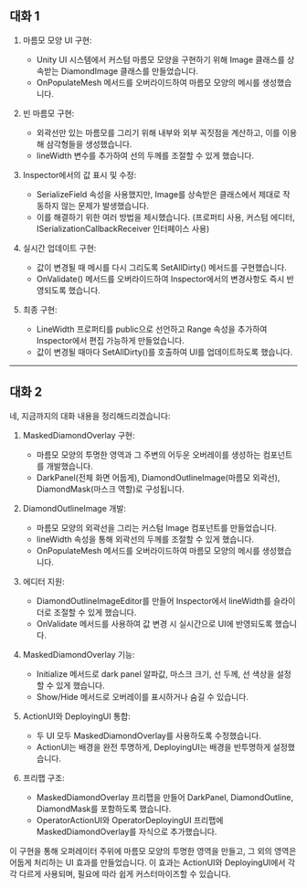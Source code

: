 ## 대화 1

1. 마름모 모양 UI 구현:
   - Unity UI 시스템에서 커스텀 마름모 모양을 구현하기 위해 Image 클래스를 상속받는 DiamondImage 클래스를 만들었습니다.
   - OnPopulateMesh 메서드를 오버라이드하여 마름모 모양의 메시를 생성했습니다.

2. 빈 마름모 구현:
   - 외곽선만 있는 마름모를 그리기 위해 내부와 외부 꼭짓점을 계산하고, 이를 이용해 삼각형들을 생성했습니다.
   - lineWidth 변수를 추가하여 선의 두께를 조절할 수 있게 했습니다.

3. Inspector에서의 값 표시 및 수정:
   - SerializeField 속성을 사용했지만, Image를 상속받은 클래스에서 제대로 작동하지 않는 문제가 발생했습니다.
   - 이를 해결하기 위한 여러 방법을 제시했습니다. (프로퍼티 사용, 커스텀 에디터, ISerializationCallbackReceiver 인터페이스 사용)

4. 실시간 업데이트 구현:
   - 값이 변경될 때 메시를 다시 그리도록 SetAllDirty() 메서드를 구현했습니다.
   - OnValidate() 메서드를 오버라이드하여 Inspector에서의 변경사항도 즉시 반영되도록 했습니다.

5. 최종 구현:
   - LineWidth 프로퍼티를 public으로 선언하고 Range 속성을 추가하여 Inspector에서 편집 가능하게 만들었습니다.
   - 값이 변경될 때마다 SetAllDirty()를 호출하여 UI를 업데이트하도록 했습니다.

---

## 대화 2
네, 지금까지의 대화 내용을 정리해드리겠습니다:

1. MaskedDiamondOverlay 구현:
   - 마름모 모양의 투명한 영역과 그 주변의 어두운 오버레이를 생성하는 컴포넌트를 개발했습니다.
   - DarkPanel(전체 화면 어둡게), DiamondOutlineImage(마름모 외곽선), DiamondMask(마스크 역할)로 구성됩니다.

2. DiamondOutlineImage 개발:
   - 마름모 모양의 외곽선을 그리는 커스텀 Image 컴포넌트를 만들었습니다.
   - lineWidth 속성을 통해 외곽선의 두께를 조절할 수 있게 했습니다.
   - OnPopulateMesh 메서드를 오버라이드하여 마름모 모양의 메시를 생성했습니다.

3. 에디터 지원:
   - DiamondOutlineImageEditor를 만들어 Inspector에서 lineWidth를 슬라이더로 조절할 수 있게 했습니다.
   - OnValidate 메서드를 사용하여 값 변경 시 실시간으로 UI에 반영되도록 했습니다.

4. MaskedDiamondOverlay 기능:
   - Initialize 메서드로 dark panel 알파값, 마스크 크기, 선 두께, 선 색상을 설정할 수 있게 했습니다.
   - Show/Hide 메서드로 오버레이를 표시하거나 숨길 수 있습니다.

5. ActionUI와 DeployingUI 통합:
   - 두 UI 모두 MaskedDiamondOverlay를 사용하도록 수정했습니다.
   - ActionUI는 배경을 완전 투명하게, DeployingUI는 배경을 반투명하게 설정했습니다.

6. 프리팹 구조:
   - MaskedDiamondOverlay 프리팹을 만들어 DarkPanel, DiamondOutline, DiamondMask를 포함하도록 했습니다.
   - OperatorActionUI와 OperatorDeployingUI 프리팹에 MaskedDiamondOverlay를 자식으로 추가했습니다.

이 구현을 통해 오퍼레이터 주위에 마름모 모양의 투명한 영역을 만들고, 그 외의 영역은 어둡게 처리하는 UI 효과를 만들었습니다. 이 효과는 ActionUI와 DeployingUI에서 각각 다르게 사용되며, 필요에 따라 쉽게 커스터마이즈할 수 있습니다.